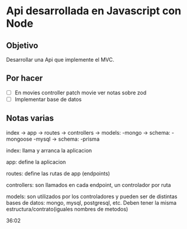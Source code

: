 # Api desarrollada en Javascript con Node

## Objetivo

Desarrollar una Api que implemente el MVC.

## Por hacer

* [ ] En movies controller patch movie ver notas sobre zod
* [ ] Implementar base de datos

## Notas varias

index -> app -> routes -> controllers -> models: -mongo -> schema: -mongoose
                                                 -mysql -> schema: -prisma

index: llama y arranca la aplicacion

app: define la aplicacion

routes: define las rutas de app (endpoints)

controllers: son llamados en cada endpoint, un controlador por ruta

models: son utilizados por los controladores y pueden ser de distintas bases de datos: mongo, mysql, postgresql, etc. Deben tener la misma estructura/contrato(iguales nombres de metodos)

36:02



